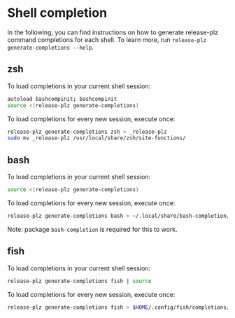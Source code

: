 # Shell completion

In the following, you can find instructions on how to generate release-plz command completions for each shell.
To learn more, run `release-plz generate-completions --help`.

## zsh

To load completions in your current shell session:

```sh
autoload bashcompinit; bashcompinit
source <(release-plz generate-completions)
```

To load completions for every new session, execute once:

```sh
release-plz generate-completions zsh > _release-plz
sudo mv _release-plz /usr/local/share/zsh/site-functions/
```

## bash

To load completions in your current shell session:

```sh
source <(release-plz generate-completions)
```

To load completions for every new session, execute once:

```sh
release-plz generate-completions bash > ~/.local/share/bash-completion/completions/release-plz
```

Note: package `bash-completion` is required for this to work.

## fish

To load completions in your current shell session:

```sh
release-plz generate-completions fish | source
```

To load completions for every new session, execute once:

```sh
release-plz generate-completions fish > $HOME/.config/fish/completions/release-plz.fish
```
